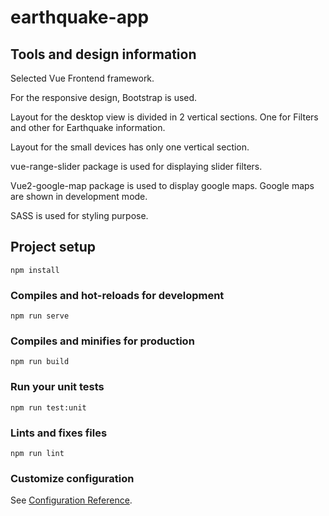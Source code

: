# earthquake-app

## Tools and design information
Selected Vue Frontend framework.

For the responsive design, Bootstrap is used.

Layout for the desktop view is divided in 2 vertical sections.
One for Filters and other for Earthquake information.

Layout for the small devices has only one vertical section.

vue-range-slider package is used for displaying slider filters.   

Vue2-google-map package is used to display google maps.
Google maps are shown in development mode.

SASS is used for styling purpose.


## Project setup
```
npm install
```

### Compiles and hot-reloads for development
```
npm run serve
```

### Compiles and minifies for production
```
npm run build
```

### Run your unit tests
```
npm run test:unit
```

### Lints and fixes files
```
npm run lint
```

### Customize configuration
See [Configuration Reference](https://cli.vuejs.org/config/).
